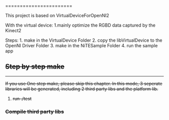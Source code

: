 
=======================

This project is based on VirtualDeviceForOpenNI2

With the virtual device:
	1.mainly optimize the RGBD data captured by the Kinect2

Steps:
	1. make in the VirtualDevice Folder
	2. copy the libVirtualDevice to the OpenNI Driver Folder
	3. make in the NiTESample Folder 
	4. run the sample app 

## ~~Step by step make~~
-----------
~~If you use One step make, please skip this chapter. 
In this mode, 3 seperate libraries will be generated, including 2 third party libs and the platform lib.~~
1. ~~run ./test~~
### ~~Compile third party libs~~
